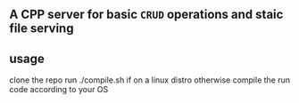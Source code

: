 ## A CPP server for basic `CRUD` operations and staic file serving


## usage
clone the repo
run ./compile.sh if on a linux distro
otherwise compile the run code according to your OS